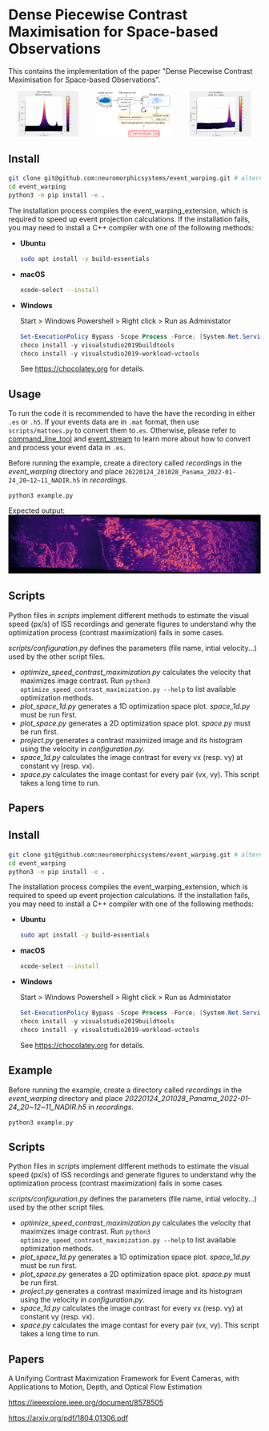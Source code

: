 # Dense Piecewise Contrast Maximisation for Space-based Observations

This contains the implementation of the paper "Dense Piecewise Contrast Maximisation for Space-based Observations".

<!-- <p align="center">
      <img src="./img/correction_algorithm.svg" align="left">
      <img src="./img/correction_algorithm.svg">
      <img src="./img/correction_algorithm.svg" align="right"> -->
<!-- </p> -->

<p align="center">
  <img alt="Light" src="./img/before_correction.gif" width="24%">
&nbsp; &nbsp; &nbsp; &nbsp;
  <img alt="Dark" src="./img/Correction_algorithm_architecture.png" width="30%">
&nbsp; &nbsp; &nbsp; &nbsp;
  <img alt="Dark" src="./img/after_correction.gif" width="24.5%">
</p>

## Install

```sh
git clone git@github.com:neuromorphicsystems/event_warping.git # alternatively, download as zip
cd event_warping
python3 -m pip install -e .
```

The installation process compiles the event_warping_extension, which is required to speed up event projection calculations. If the installation fails, you may need to install a C++ compiler with one of the following methods:

-   **Ubuntu**

    ```sh
    sudo apt install -y build-essentials
    ```

-   **macOS**

    ```sh
    xcode-select --install
    ```

-   **Windows**

    Start > Windows Powershell > Right click > Run as Administator

    ```powershell
    Set-ExecutionPolicy Bypass -Scope Process -Force; [System.Net.ServicePointManager]::SecurityProtocol = [System.Net.ServicePointManager]::SecurityProtocol -bor 3072; iex ((New-Object System.Net.WebClient).DownloadString('https://community.chocolatey.org/install.ps1'))
    choco install -y visualstudio2019buildtools
    choco install -y visualstudio2019-workload-vctools
    ```

    See https://chocolatey.org for details.

## Usage

To run the code it is recommended to have the have the recording in either `.es` or `.h5`. If your events data are in `.mat` format, then use `scripts/mattoes.py` to convert them to`.es`. Otherwise, please refer to [command_line_tool](https://github.com/neuromorphic-paris/command_line_tools) and [event_stream](event_stream) to learn more about how to convert and process your event data in `.es`.


Before running the example, create a directory called _recordings_ in the _event_warping_ directory and place `20220124_201028_Panama_2022-01-24_20~12~11_NADIR.h5` in _recordings_.

```
python3 example.py
```
Expected output:
![image info](./img/Panama_2022-01-24_20_12_11_NADIR_21.49_-0.74.png)

## Scripts

Python files in _scripts_ implement different methods to estimate the visual speed (px/s) of ISS recordings and generate figures to understand why the optimization process (contrast maximization) fails in some cases.

_scripts/configuration.py_ defines the parameters (file name, intial velocity...) used by the other script files.

-   _optimize_speed_contrast_maximization.py_ calculates the velocity that maximizes image contrast. Run `python3 optimize_speed_contrast_maximization.py --help` to list available optimization methods.
-   _plot_space_1d.py_ generates a 1D optimization space plot. _space_1d.py_ must be run first.
-   _plot_space.py_ generates a 2D optimization space plot. _space.py_ must be run first.
-   _project.py_ generates a contrast maximized image and its histogram using the velocity in _configuration.py_.
-   _space_1d.py_ calculates the image contrast for every vx (resp. vy) at constant vy (resp. vx).
-   _space.py_ calculates the image contast for every pair (vx, vy). This script takes a long time to run.

## Papers

## Install

```sh
git clone git@github.com:neuromorphicsystems/event_warping.git # alternatively, download as zip
cd event_warping
python3 -m pip install -e .
```

The installation process compiles the event_warping_extension, which is required to speed up event projection calculations. If the installation fails, you may need to install a C++ compiler with one of the following methods:

-   **Ubuntu**

    ```sh
    sudo apt install -y build-essentials
    ```

-   **macOS**

    ```sh
    xcode-select --install
    ```

-   **Windows**

    Start > Windows Powershell > Right click > Run as Administator

    ```powershell
    Set-ExecutionPolicy Bypass -Scope Process -Force; [System.Net.ServicePointManager]::SecurityProtocol = [System.Net.ServicePointManager]::SecurityProtocol -bor 3072; iex ((New-Object System.Net.WebClient).DownloadString('https://community.chocolatey.org/install.ps1'))
    choco install -y visualstudio2019buildtools
    choco install -y visualstudio2019-workload-vctools
    ```

    See https://chocolatey.org for details.

## Example

Before running the example, create a directory called _recordings_ in the _event_warping_ directory and place _20220124_201028_Panama_2022-01-24_20~12~11_NADIR.h5_ in _recordings_.

```
python3 example.py
```

## Scripts

Python files in _scripts_ implement different methods to estimate the visual speed (px/s) of ISS recordings and generate figures to understand why the optimization process (contrast maximization) fails in some cases.

_scripts/configuration.py_ defines the parameters (file name, intial velocity...) used by the other script files.

-   _optimize_speed_contrast_maximization.py_ calculates the velocity that maximizes image contrast. Run `python3 optimize_speed_contrast_maximization.py --help` to list available optimization methods.
-   _plot_space_1d.py_ generates a 1D optimization space plot. _space_1d.py_ must be run first.
-   _plot_space.py_ generates a 2D optimization space plot. _space.py_ must be run first.
-   _project.py_ generates a contrast maximized image and its histogram using the velocity in _configuration.py_.
-   _space_1d.py_ calculates the image contrast for every vx (resp. vy) at constant vy (resp. vx).
-   _space.py_ calculates the image contast for every pair (vx, vy). This script takes a long time to run.

## Papers

A Unifying Contrast Maximization Framework for Event Cameras, with Applications to Motion, Depth, and Optical Flow Estimation

https://ieeexplore.ieee.org/document/8578505

https://arxiv.org/pdf/1804.01306.pdf
